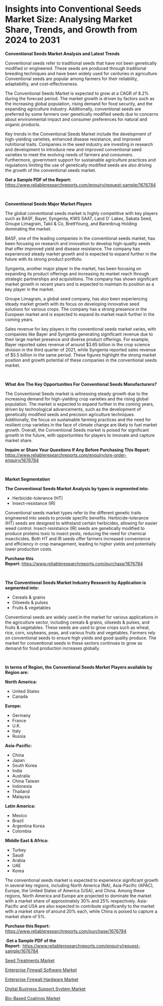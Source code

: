 <p><h1>Insights into Conventional Seeds Market Size: Analysing Market Share, Trends, and Growth from 2024 to 2031</h1></p><p><strong>Conventional Seeds Market Analysis and Latest Trends</strong></p>
<p><p>Conventional seeds refer to traditional seeds that have not been genetically modified or engineered. These seeds are produced through traditional breeding techniques and have been widely used for centuries in agriculture. Conventional seeds are popular among farmers for their reliability, adaptability, and cost-effectiveness.</p><p>The Conventional Seeds Market is expected to grow at a CAGR of 8.2% during the forecast period. The market growth is driven by factors such as the increasing global population, rising demand for food security, and the expanding agriculture industry. Additionally, conventional seeds are preferred by some farmers over genetically modified seeds due to concerns about environmental impact and consumer preferences for natural and organic products.</p><p>Key trends in the Conventional Seeds Market include the development of high-yielding varieties, enhanced disease resistance, and improved nutritional traits. Companies in the seed industry are investing in research and development to introduce new and improved conventional seed varieties to meet the evolving needs of farmers and consumers. Furthermore, government support for sustainable agriculture practices and regulations limiting the use of genetically modified seeds are also driving the growth of the conventional seeds market.</p></p>
<p><strong>Get a Sample PDF of the Report:&nbsp;</strong> <a href="https://www.reliableresearchreports.com/enquiry/request-sample/1676784">https://www.reliableresearchreports.com/enquiry/request-sample/1676784</a></p>
<p>&nbsp;</p>
<p><strong>Conventional Seeds Major Market Players</strong></p>
<p><p>The global conventional seeds market is highly competitive with key players such as BASF, Bayer, Syngenta, KWS SAAT, Land O` Lakes, Sakata Seed, Groupe Limagrain, Takii & Co, BrettYoung, and Barenbrug Holding dominating the market.</p><p>BASF, one of the leading companies in the conventional seeds market, has been focusing on research and innovation to develop high-quality seeds that offer improved yield and disease resistance. The company has experienced steady market growth and is expected to expand further in the future with its strong product portfolio.</p><p>Syngenta, another major player in the market, has been focusing on expanding its product offerings and increasing its market reach through strategic partnerships and acquisitions. The company has shown significant market growth in recent years and is expected to maintain its position as a key player in the market.</p><p>Groupe Limagrain, a global seed company, has also been experiencing steady market growth with its focus on developing innovative seed solutions for various crops. The company has a strong presence in the European market and is expected to expand its market reach further in the coming years.</p><p>Sales revenue for key players in the conventional seeds market varies, with companies like Bayer and Syngenta generating significant revenue due to their large market presence and diverse product offerings. For example, Bayer reported sales revenue of around $3.65 billion in the crop science division in the third quarter of 2021, while Syngenta reported sales revenue of $5.5 billion in the same period. These figures highlight the strong market position and growth potential of these companies in the conventional seeds market.</p></p>
<p>&nbsp;</p>
<p><strong>What Are The Key Opportunities For Conventional Seeds Manufacturers?</strong></p>
<p><p>The Conventional Seeds market is witnessing steady growth due to the increasing demand for high-yielding crop varieties and the rising global population. The market is expected to expand further in the coming years, driven by technological advancements, such as the development of genetically modified seeds and precision agriculture techniques. Additionally, the focus on sustainable farming practices and the need for resilient crop varieties in the face of climate change are likely to fuel market growth. Overall, the Conventional Seeds market is poised for significant growth in the future, with opportunities for players to innovate and capture market share.</p></p>
<p><strong>Inquire or Share Your Questions If Any Before Purchasing This Report:</strong> <a href="https://www.reliableresearchreports.com/enquiry/pre-order-enquiry/1676784">https://www.reliableresearchreports.com/enquiry/pre-order-enquiry/1676784</a></p>
<p>&nbsp;</p>
<p><strong>Market Segmentation</strong></p>
<p><strong>The Conventional Seeds Market Analysis by types is segmented into:</strong></p>
<p><ul><li>Herbicide-tolerance (HT)</li><li>Insect-resistance (IR)</li></ul></p>
<p><p>Conventional seeds market types refer to the different genetic traits engineered into seeds to provide specific benefits. Herbicide-tolerance (HT) seeds are designed to withstand certain herbicides, allowing for easier weed control. Insect-resistance (IR) seeds are genetically modified to produce proteins toxic to insect pests, reducing the need for chemical insecticides. Both HT and IR seeds offer farmers increased convenience and efficiency in crop management, leading to higher yields and potentially lower production costs.</p></p>
<p><strong>Purchase this Report:&nbsp;</strong><a href="https://www.reliableresearchreports.com/purchase/1676784">https://www.reliableresearchreports.com/purchase/1676784</a></p>
<p>&nbsp;</p>
<p><strong>The Conventional Seeds Market Industry Research by Application is segmented into:</strong></p>
<p><ul><li>Cereals & grains</li><li>Oilseeds & pulses</li><li>Fruits & vegetables</li></ul></p>
<p><p>Conventional seeds are widely used in the market for various applications in the agriculture sector, including cereals & grains, oilseeds & pulses, and fruits & vegetables. These seeds are used to grow crops such as wheat, rice, corn, soybeans, peas, and various fruits and vegetables. Farmers rely on conventional seeds to ensure high yields and good quality produce. The market for conventional seeds in these sectors continues to grow as demand for food production increases globally.</p></p>
<p>&nbsp;</p>
<p><strong>In terms of Region, the Conventional Seeds Market Players available by Region are:</strong></p>
<p>
    <p> <strong> North America: </strong>
        <ul>
            <li>United States</li>
            <li>Canada</li>
        </ul>
        </p> 
    <p> <strong> Europe: </strong>
        <ul>
            <li>Germany</li>
            <li>France</li>
            <li>U.K.</li>
            <li>Italy</li>
            <li>Russia</li>
        </ul>
        </p> 
    <p> <strong> Asia-Pacific: </strong>
        <ul>
            <li>China</li>
            <li>Japan</li>
            <li>South Korea</li>
            <li>India</li>
            <li>Australia</li>
            <li>China Taiwan</li>
            <li>Indonesia</li>
            <li>Thailand</li>
            <li>Malaysia</li>
        </ul>
        </p> 
    <p> <strong> Latin America: </strong>
        <ul>
            <li>Mexico</li>
            <li>Brazil</li>
            <li>Argentina Korea</li>
            <li>Colombia</li>
        </ul>
        </p> 
    <p> <strong> Middle East & Africa: </strong>
        <ul>
            <li>Turkey</li>
            <li>Saudi</li>
            <li>Arabia</li>
            <li>UAE</li>
            <li>Korea</li>
        </ul>
    </p>
    </p>
<p><p>The conventional seeds market is expected to experience significant growth in several key regions, including North America (NA), Asia-Pacific (APAC), Europe, the United States of America (USA), and China. Among these regions, North America and Europe are projected to dominate the market with a market share of approximately 30% and 25% respectively. Asia-Pacific and USA are also expected to contribute significantly to the market with a market share of around 20% each, while China is poised to capture a market share of 5%.</p></p>
<p><strong>Purchase this Report: </strong><a href="https://www.reliableresearchreports.com/purchase/1676784">https://www.reliableresearchreports.com/purchase/1676784</a></p>
<p>&nbsp;<strong>Get a Sample PDF of the Report:&nbsp;&nbsp;</strong><a href="https://www.reliableresearchreports.com/enquiry/request-sample/1676784">https://www.reliableresearchreports.com/enquiry/request-sample/1676784</a></p>
<p><strong></strong></p>
<p><p><a href="https://github.com/luckyshygirl/Market-Research-Report-List-3/blob/main/seed-treatments-market.md">Seed Treatments Market</a></p><p><a href="https://medium.com/@fosterfahey1016/enterprise-firewall-software-market-share-evolution-and-market-growth-trends-2024-2031-632d53ca599c">Enterprise Firewall Software Market</a></p><p><a href="https://medium.com/@fosterfahey1016/enterprise-firewall-hardware-market-report-reveals-the-latest-trends-and-growth-opportunities-of-bd47d4e94d01">Enterprise Firewall Hardware Market</a></p><p><a href="https://medium.com/@joanacasper19/digital-business-support-system-market-comprehensive-assessment-by-type-application-and-ddeff06722ab">Digital Business Support System Market</a></p><p><a href="https://github.com/markusgodoy/Market-Research-Report-List-2/blob/main/bio-based-coatings-market.md">Bio-Based Coatings Market</a></p></p>